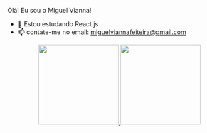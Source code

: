 Olá! Eu sou o Miguel Vianna!

- 🔭 Estou estudando React.js
- 📫 contate-me no email: miguelviannafeiteira@gmail.com

<div align="center">
  <a href="https://github.com/miguelviannafeiteira">
  <img height="180em" src="https://github-readme-stats.vercel.app/api?username=miguelviannafeiteira&show_icons=true&theme=dracula&include_all_commits=true&count_private=true"/>
  <img height="180em" src="https://github-readme-stats.vercel.app/api/top-langs/?username=miguelviannafeiteira&layout=compact&langs_count=7&theme=dark"/>
</div>
